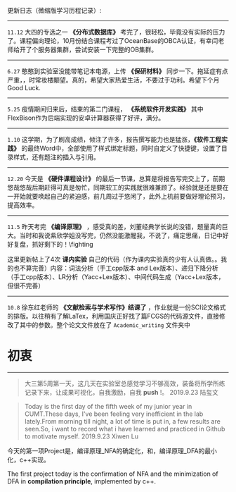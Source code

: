 
 更新日志（微缩版学习历程记录）:

  ---
`11.12` 大四的专选之一 **《分布式数据库》** 考完了，很轻松，毕竟没有实际的压力了。课程偏向理论，10月份结合课程考过了OceanBase的OBCA认证，有幸闫老师给开了个服务器集群，尝试安装一下完整的OB集群。

 ---
`6.27` 憨憨到实验室没能带笔记本电源，上传 **《保研材料》** 同步一下。拖延症有点严重，，时常妆楼颙望。真的，希望大家热爱生活，不要过于功利。希望下个月Good Luck.

---
`5.25` 疫情期间归来后，结束的第二门课程， **《系统软件开发实践》** 其中FlexBison作为后端实现的安卓计算器获得了好评，满分。

---
`1.10` 这学期，为了刷高成绩，倾注了许多，报告撰写能力也是猛涨，**《软件工程实践》** 的最终Word中，全部使用了样式绑定标题，同时自定义了快捷键，设置了目录样式，还有题注的插入与引用。

---
`12.20` 今天是 **《硬件课程设计》** 的最后一节课，总算是将报告写完交上了，前期悠哉悠哉后期赶得可真是匆忙，同期软工的实践就很难兼顾了。经验就是还是要在一开始就要唤起自己的紧迫感，前几周过于悠闲了，此外上机前要做好理论预习，提高效率。

---

`11.5` 昨天考完 **《编译原理》** ，感受真的差，刘董经典学长说的没错，题量真的巨大。当时和我说紫欣学姐没写完，仍然没能激醒我，不说了，痛定思痛，日记中好好复盘，抓好剩下的！\fighting 

这里更新帖上了4次 **课内实验** 自己的代码（作为课内实验真的少有人认真做。。我的也不算完善）内容：词法分析（手工cpp版本 and Lex版本）、递归下降分析（手工cpp版本）、LR分析（Yacc+Lex版本）、中间代码生成（Yacc+Lex版本，但很不完善）

---
`10.8`  徐东红老师的 **《文献检索与学术写作》结课了** ，作业就是一份SCI论文格式的排版。以往稍有了解LaTex，利用国庆正好找了篇FCGS的代码源文件，直接修改了其中的参数。整个论文文件放在了 `Academic_writing` 文件夹中

# 初衷
---
>大三第5周第一天，这几天在实验室总感觉学习不够高效，装备将所学所练记录下来，让成果可视化，自我激励，自我 **push** !。 2019.9.23 陆玺文

>Today is the first day of the fifth week of my junior year in CUMT.These days, I've been feeling very inefficient in the lab lately.From morning till night, a lot of time is put in, a few results are seen.So, i want to record what i have learned and practiced in Github to motivate myself.
2019.9.23
Xiwen Lu

今天的第一项Project是，编译原理_NFA的确定化，和，编译原理_DFA的最小化，c++实现。

The first project today is the confirmation of NFA and the minimization of DFA in **compilation principle**, implemented by c++.
